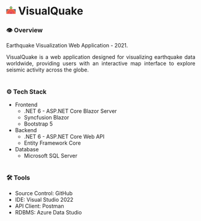 # <img src="visualquake.svg" width="25"/> VisualQuake

### **👁️ Overview**
Earthquake Visualization Web Application - 2021.

<p align="justify">
  VisualQuake is a web application designed for visualizing earthquake data worldwide, providing users with an interactive map interface to explore seismic activity across the globe.
</p>

#

### **⚙️ Tech Stack**
- Frontend
  - .NET 6 - ASP.NET Core Blazor Server
  - Syncfusion Blazor
  - Bootstrap 5
- Backend
  - .NET 6 - ASP.NET Core Web API
  - Entity Framework Core
- Database
  - Microsoft SQL Server

#

### **🛠️ Tools**
- Source Control: GitHub
- IDE: Visual Studio 2022
- API Client: Postman
- RDBMS: Azure Data Studio